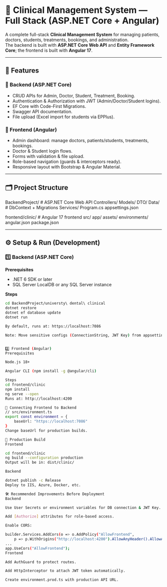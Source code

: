 # 🏥 Clinical Management System — Full Stack (ASP.NET Core + Angular)

A complete full-stack **Clinical Management System** for managing patients, doctors, students, treatments, bookings, and administration.  
The backend is built with **ASP.NET Core Web API** and **Entity Framework Core**; the frontend is built with **Angular 17**.

---

## 📌 Features
### 🔹 Backend (ASP.NET Core)
- CRUD APIs for Admin, Doctor, Student, Treatment, Booking.
- Authentication & Authorization with JWT (Admin/Doctor/Student logins).
- EF Core with Code-First Migrations.
- Swagger API documentation.
- File upload (Excel import for students via EPPlus).

### 🔹 Frontend (Angular)
- Admin dashboard: manage doctors, patients/students, treatments, bookings.
- Doctor & Student login flows.
- Forms with validation & file upload.
- Role-based navigation (guards & interceptors ready).
- Responsive layout with Bootstrap & Angular Material.

---

## 🗂 Project Structure
BackendProject/ # ASP.NET Core Web API
Controllers/
Models/
DTO/
Data/ # DbContext + Migrations
Services/
Program.cs
appsettings.json

frontend/clinic/ # Angular 17 frontend
src/
app/
assets/
environments/
angular.json
package.json


---
## ⚙️ Setup & Run (Development)

### 1️⃣ Backend (ASP.NET Core)

**Prerequisites**
- .NET 6 SDK or later
- SQL Server LocalDB or any SQL Server instance

**Steps**
```bash
cd BackendProject/universty\ dental\ clinical
dotnet restore
dotnet ef database update
dotnet run

By default, runs at: https://localhost:7086

Note: Move sensitive configs (ConnectionString, JWT Key) from appsettings.json to User Secrets.


2️⃣ Frontend (Angular)
Prerequisites

Node.js 18+

Angular CLI (npm install -g @angular/cli)

Steps
cd frontend/clinic
npm install
ng serve --open
Runs at: http://localhost:4200

🔗 Connecting Frontend to Backend
// src/environment.ts
export const environment = {
    baseUrl: "https://localhost:7086"
}
Change baseUrl for production builds.

🚀 Production Build
Frontend

cd frontend/clinic
ng build --configuration production
Output will be in: dist/clinic/

Backend

dotnet publish -c Release
Deploy to IIS, Azure, Docker, etc.

🛠 Recommended Improvements Before Deployment
Backend

Use User Secrets or environment variables for DB connection & JWT Key.

Add [Authorize] attributes for role-based access.

Enable CORS:

builder.Services.AddCors(o => o.AddPolicy("AllowFrontend",
    p => p.WithOrigins("http://localhost:4200").AllowAnyHeader().AllowAnyMethod()));
...
app.UseCors("AllowFrontend");
Frontend

Add AuthGuard to protect routes.

Add HttpInterceptor to attach JWT token automatically.

Create environment.prod.ts with production API URL.
